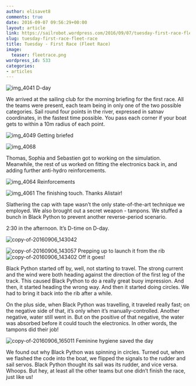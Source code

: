 ```yaml
---
author: elisavet8
comments: true
date: 2016-09-07 09:56:29+00:00
layout: article
link: https://sailrobot.wordpress.com/2016/09/07/tuesday-first-race-fleet-race/
slug: tuesday-first-race-fleet-race
title: Tuesday - First Race (Fleet Race)
image:
  teaser: fleetrace.png
wordpress_id: 533
categories:
- articles
---
```


![img_4041](https://sailrobot.files.wordpress.com/2016/09/img_4041.jpg) D-day

We arrived at the sailing club for the morning briefing for the first race. All the teams were present, each team being in only one of the two possible categories. Sail round four points in the river, expressed in satnav coordinates, in the fastest time possible. You pass each corner if your boat gets to within a 10m radius of each point.

![img_4049](https://sailrobot.files.wordpress.com/2016/09/img_4049.jpg) Getting briefed

![img_4068](https://sailrobot.files.wordpress.com/2016/09/img_4068.jpg)

Thomas, Sophia and Sebastien got to working on the simulation. Meanwhile, the rest of us worked on fitting the electronics back in, and adding further anti-hydro reinforcements.

![img_4064](https://sailrobot.files.wordpress.com/2016/09/img_4064.jpg) Reinforcements

![img_4061](https://sailrobot.files.wordpress.com/2016/09/img_4061.jpg) The finishing touch. Thanks Alistair!

Slathering the cap with tape wasn’t the only state-of-the-art technique we employed. We also brought out a secret weapon - tampons. We stuffed a bunch in Black Python to prevent another reverse-period scenario.

2:30 in the afternoon. It’s D-time on D-day.

![copy-of-20160906_143042](https://sailrobot.files.wordpress.com/2016/09/copy-of-20160906_143042.jpg)

![copy-of-20160906_143057](https://sailrobot.files.wordpress.com/2016/09/copy-of-20160906_143057.jpg) Prepping up to launch it from the rib 
![copy-of-20160906_143402](https://sailrobot.files.wordpress.com/2016/09/copy-of-20160906_143402.jpg) Off it goes!

Black Python started off by, well, not starting to travel. The strong current and the wind were both heading against the direction of the first leg of the track. This caused Black Python to do a really great buoy impression. And then, it started heading the wrong way. And then it started doing circles. We had to bring it back into the rib after a while.

On the plus side, when Black Python was travelling, it traveled really fast; on the negative side of that, it’s only when it’s manually-controlled. Another negative, water still went in. But on the positive of that negative, the water was absorbed before it could touch the electronics. In other words, the tampons did their job!

![copy-of-20160906_165011](https://sailrobot.files.wordpress.com/2016/09/copy-of-20160906_165011.jpg) Feminine hygiene saved the day

We found out why Black Python was spinning in circles. Turned out, when we flashed the code into the boat, we flipped the signals to the rudder and sail servos. Black Python thought its sail was its rudder, and vice versa. Whoops. But hey, at least all the other teams but one didn’t finish the race, just like us!

